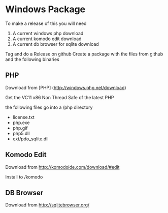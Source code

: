 # Windows Package
To make a release of this you will need

1. A current windows php download
2. A current komodo edit download
3. A current db browser for sqlite download

Tag and do a Release on github
Create a package with the files from github and the following binaries

## PHP
Download from [PHP] (http://windows.php.net/download)

Get the VC11 x86 Non Thread Safe of the latest PHP

the following files go into a /php directory
* license.txt
* php.exe
* php.gif
* php5.dll
* ext/pdo_sqlite.dll

## Komodo Edit
Download from http://komodoide.com/download/#edit

Install to /komodo

## DB Browser
Download from http://sqlitebrowser.org/ 
